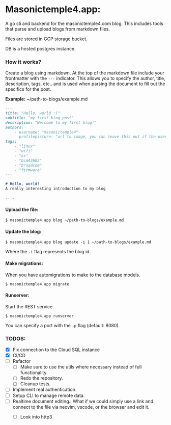 # Masonictemple4.app:
A go cli and backend for the masonictemple4.com blog. This includes tools that parse and upload 
blogs from markdown files.


Files are stored in GCP storage bucket.

DB is a hosted postgres instance.

### How it works?
Create a blog using markdown. At the top of the markdown file include your frontmatter with the `---` indicator. This allows you to specify the author, title, description, tags, etc.. and is used when parsing the document to fill out the specifics for the post.

**Example:** ~/path-to-blogs/example.md

```markdown
---
title: "Hello, world :)"
subtitle: "my first blog post"
description: "Welcome to my first blog!"
authors:
    - username: "masonictemple4"
      profilepicture: "url to image, you can leave this out if the user already has one."
tags:
    - "linux"
    - "wifi"
    - "os"
    - "bcm43602"
    - "broadcom"
    - "firmware"
---

# Hello, world!
A really interesting introduction to my blog

....
```

#### Upload the file:

`$ masonictemple4.app blog ~/path-to-blogs/example.md`

#### Update the blog:  
`$ masonictemple4.app blog update -i 1 ~/path-to-blogs/example.md`

Where the `-i` flag represents the blog id.

#### Make migrations:  
When you have automigrations to make to the database models. 

`$ masonictemple4.app migrate`

#### Runserver:
Start the REST service.

`$ masonictemple4.app runserver` 

You can specify a port with the `-p` flag (default: 8080).


### TODOS:
- [X] Fix connection to the Cloud SQL instance
- [X] CI/CD
- [ ] Refactor 
    - [ ] Make sure to use the utils where necessary instead of full functionality.
    - [ ] Redo the repository. 
    - [ ] Cleanup tests. 
- [ ] Implement real authentication.
- [ ] Setup CLI to manage remote data.
- [ ] Realtime document editing.: What if we could simply use a link and connect to the file via neovim, vscode, or the browser and edit it.
    - [ ] Look into http3


